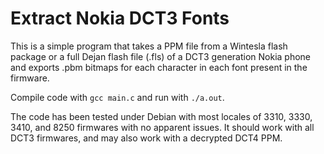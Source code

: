 # Extract Nokia DCT3 Fonts

This is a simple program that takes a PPM file from a Wintesla flash package or a full Dejan flash file (.fls) of a DCT3 generation Nokia phone and exports .pbm bitmaps for each character in each font present in the firmware.

Compile code with `gcc main.c` and run with `./a.out`.

The code has been tested under Debian with most locales of 3310, 3330, 3410, and 8250 firmwares with no apparent issues. It should work with all DCT3 firmwares, and may also work with a decrypted DCT4 PPM.
